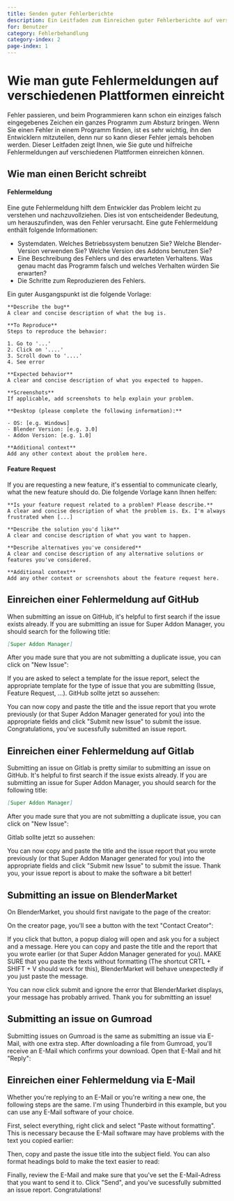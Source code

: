 ```yaml
---
title: Senden guter Fehlerberichte
description: Ein Leitfaden zum Einreichen guter Fehlerberichte auf verschiedenen Plattformen.
for: Benutzer
category: Fehlerbehandlung
category-index: 2
page-index: 1
---
```


# Wie man gute Fehlermeldungen auf verschiedenen Plattformen einreicht

Fehler passieren, und beim Programmieren kann schon ein einziges falsch eingegebenes Zeichen ein ganzes Programm zum Absturz bringen. Wenn Sie einen Fehler in einem Programm finden, ist es sehr wichtig, ihn den Entwicklern mitzuteilen, denn nur so kann dieser Fehler jemals behoben werden. Dieser Leitfaden zeigt Ihnen, wie Sie gute und hilfreiche Fehlermeldungen auf verschiedenen Plattformen einreichen können.

## Wie man einen Bericht schreibt

#### Fehlermeldung

Eine gute Fehlermeldung hilft dem Entwickler das Problem leicht zu verstehen und nachzuvollziehen. Dies ist von entscheidender Bedeutung, um herauszufinden, was den Fehler verursacht. Eine gute Fehlermeldung enthält folgende Informationen:

- Systemdaten. Welches Betriebssystem benutzen Sie? Welche Blender-Version verwenden Sie? Welche Version des Addons benutzen Sie?
- Eine Beschreibung des Fehlers und des erwarteten Verhaltens. Was genau macht das Programm falsch und welches Verhalten würden Sie erwarten?
- Die Schritte zum Reproduzieren des Fehlers.

Ein guter Ausgangspunkt ist die folgende Vorlage:

```
**Describe the bug**
A clear and concise description of what the bug is.

**To Reproduce**
Steps to reproduce the behavior:

1. Go to '...'
2. Click on '....'
3. Scroll down to '....'
4. See error

**Expected behavior**
A clear and concise description of what you expected to happen.

**Screenshots**
If applicable, add screenshots to help explain your problem.

**Desktop (please complete the following information):**

- OS: [e.g. Windows]
- Blender Version: [e.g. 3.0]
- Addon Version: [e.g. 1.0]

**Additional context**
Add any other context about the problem here.
```

#### Feature Request

If you are requesting a new feature, it's essential to communicate clearly, what the new feature should do. Die folgende Vorlage kann Ihnen helfen:

```
**Is your feature request related to a problem? Please describe.**
A clear and concise description of what the problem is. Ex. I'm always frustrated when [...]

**Describe the solution you'd like**
A clear and concise description of what you want to happen.

**Describe alternatives you've considered**
A clear and concise description of any alternative solutions or features you've considered.

**Additional context**
Add any other context or screenshots about the feature request here.
```

## Einreichen einer Fehlermeldung auf GitHub

When submitting an issue on GitHub, it's helpful to first search if the issue exists already. If you are submitting an issue for Super Addon Manager, you should search for the following title:

```markdown
[Super Addon Manager]
```

After you made sure that you are not submitting a duplicate issue, you can click on "New Issue":

<DocumentationImage src="/images/docs/en/submitting-issues/gh-search.png" alt="Search for an issue on GitHub" />

If you are asked to select a template for the issue report, select the appropriate template for the type of issue that you are submitting (Issue, Feature Request, ...). GitHub sollte jetzt so aussehen:

<DocumentationImage src="/images/docs/en/submitting-issues/gh-new-view.png" alt="GitHub submit issue page with empty fields"/>

You can now copy and paste the title and the issue report that you wrote previously (or that Super Addon Manager generated for you) into the appropriate fields and click "Submit new Issue" to submit the issue. Congratulations, you've sucessfully submitted an issue report.

<DocumentationImage src="/images/docs/en/submitting-issues/gh-inserted-text.png" alt="Insert the text and submit the Issue" />

## Einreichen einer Fehlermeldung auf Gitlab

Submitting an issue on Gitlab is pretty similar to submitting an issue on GitHub. It's helpful to first search if the issue exists already. If you are submitting an issue for Super Addon Manager, you should search for the following title:

```markdown
[Super Addon Manager]
```

After you made sure that you are not submitting a duplicate issue, you can click on "New Issue":

<DocumentationImage src="/images/docs/en/submitting-issues/gl-search.png" alt="Search for an issue on Gitlab" />

Gitlab sollte jetzt so aussehen:

<DocumentationImage src="/images/docs/en/submitting-issues/gl-new-view.png" alt="Gitlab submit issue page with empty fields"/>

You can now copy and paste the title and the issue report that you wrote previously (or that Super Addon Manager generated for you) into the appropriate fields and click "Submit new Issue" to submit the issue. Thank you, your issue report is about to make the software a bit better!

<DocumentationImage src="/images/docs/en/submitting-issues/gl-inserted-text.png" alt="Insert the text and submit the Issue" />

## Submitting an issue on BlenderMarket

On BlenderMarket, you should first navigate to the page of the creator:

<DocumentationImage src="/images/docs/en/submitting-issues/bm-product-page.png" alt="Navigate to the creator page on BlenderMarket" />

On the creator page, you'll see a button with the text "Contact Creator":

<DocumentationImage src="/images/docs/en/submitting-issues/bm-creator-page.png" alt="Contact Button on the Creator page" />

If you click that button, a popup dialog will open and ask you for a subject and a message. Here you can copy and paste the title and the report that you wrote earlier (or that Super Addon Manager generated for you). MAKE SURE that you paste the texts without formatting (The shortcut CRTL + SHIFT + V should work for this), BlenderMarket will behave unexpectedly if you just paste the message.

<DocumentationImage src="/images/docs/en/submitting-issues/bm-inserted-message.png" alt="Insert the Subject and the message into the dialog box" />

You can now click submit and ignore the error that BlenderMarket displays, your message has probably arrived. Thank you for submitting an issue!

<DocumentationImage src="/images/docs/en/submitting-issues/bm-error.png" alt="BlenderMarket might display an error message - just ignore it." />

## Submitting an issue on Gumroad

Submitting issues on Gumroad is the same as submitting an issue via E-Mail, with one extra step. After downloading a file from Gumroad, you'll receive an E-Mail which confirms your download. Open that E-Mail and hit "Reply":

<DocumentationImage src="/images/docs/en/submitting-issues/gum-orig-mail.png" alt="Confirmation message from Gumroad" />

## Einreichen einer Fehlermeldung via E-Mail

Whether you're replying to an E-Mail or you're writing a new one, the following steps are the same. I'm using Thunderbird in this example, but you can use any E-Mail software of your choice.

First, select everything, right click and select "Paste without formatting". This is necessary because the E-Mail software may have problems with the text you copied earlier:
<DocumentationImage src="/images/docs/en/submitting-issues/mail-replace-text.png" alt="Select everything and replace it with your issue message" />

Then, copy and paste the issue title into the subject field. You can also format headings bold to make the text easier to read:
<DocumentationImage src="/images/docs/en/submitting-issues/mail-inserted-message.png" alt="Insert the title into the subject field." />

Finally, review the E-Mail and make sure that you've set the E-Mail-Adress that you want to send it to. Click "Send", and you've sucessfully submitted an issue report. Congratulations!
